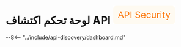 [apid-overview]:                overview.md
[apid-risk-score]:              risk-score.md
[apid-track-changes]:           track-changes.md
[apid-rogue]:                   rogue-api.md
[check-attack]:                 ../user-guides/events/check-attack.md
[img-api-discovery-widget]:     ../images/user-guides/dashboard/api-discovery-widget.png

# لوحة تحكم اكتشاف API <a href="../../../about-wallarm/subscription-plans/#subscription-plans"><img src="../../../images/api-security-tag.svg" style="border: none;"></a>

--8<-- "../include/api-discovery/dashboard.md"